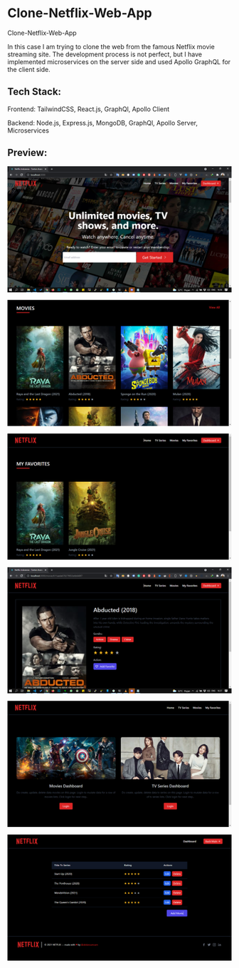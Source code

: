 # Clone-Netflix-Web-App

Clone-Netflix-Web-App

In this case I am trying to clone the web from the famous Netflix movie streaming site. The development process is not perfect, but I have implemented microservices on the server side and used Apollo GraphQL for the client side.

## Tech Stack:
Frontend: TailwindCSS, React.js, GraphQl, Apollo Client

Backend: Node.js, Express.js, MongoDB, GraphQl, Apollo Server, Microservices

## Preview:

![Home page](https://github.com/abdanzamzam/Clone-Netflix-Web-App/blob/development/preview/Screenshot%20(1872).png)

![Home page](https://github.com/abdanzamzam/Clone-Netflix-Web-App/blob/development/preview/Screenshot%20(1873).png)

![Home page](https://github.com/abdanzamzam/Clone-Netflix-Web-App/blob/development/preview/Screenshot%20(1870).png)

![Home page](https://github.com/abdanzamzam/Clone-Netflix-Web-App/blob/development/preview/Screenshot%20(1874).png)

![Home page](https://github.com/abdanzamzam/Clone-Netflix-Web-App/blob/development/preview/Screenshot%20(1869).png)

![Home page](https://github.com/abdanzamzam/Clone-Netflix-Web-App/blob/development/preview/Screenshot%20(1871).png)

